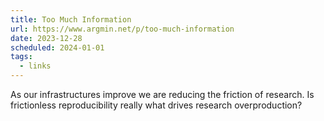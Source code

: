 ```yaml
---
title: Too Much Information
url: https://www.argmin.net/p/too-much-information
date: 2023-12-28
scheduled: 2024-01-01
tags:
  - links
---
```


As our infrastructures improve we are reducing the friction of research. Is frictionless reproducibility really what drives research overproduction?
